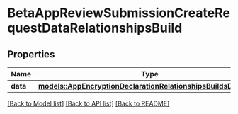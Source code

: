# BetaAppReviewSubmissionCreateRequestDataRelationshipsBuild

## Properties

Name | Type | Description | Notes
------------ | ------------- | ------------- | -------------
**data** | [**models::AppEncryptionDeclarationRelationshipsBuildsDataInner**](AppEncryptionDeclaration_relationships_builds_data_inner.md) |  | 

[[Back to Model list]](../README.md#documentation-for-models) [[Back to API list]](../README.md#documentation-for-api-endpoints) [[Back to README]](../README.md)


